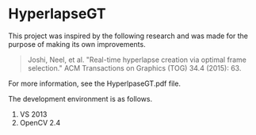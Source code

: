 # HyperlapseGT

This project was inspired by the following research and was made for the purpose of making its own improvements.
> Joshi, Neel, et al. "Real-time hyperlapse creation via optimal frame selection." ACM Transactions on Graphics (TOG) 34.4 (2015): 63.

For more information, see the HyperlpaseGT.pdf file.

The development environment is as follows.
  1. VS 2013
  2. OpenCV 2.4
